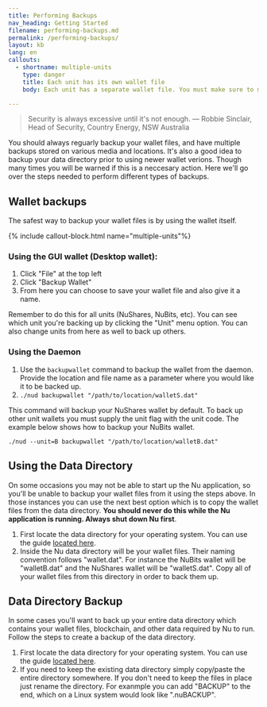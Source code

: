```yaml
---
title: Performing Backups
nav_heading: Getting Started
filename: performing-backups.md
permalink: /performing-backups/
layout: kb
lang: en
callouts:
  - shortname: multiple-units
    type: danger
    title: Each unit has its own wallet file
    body: Each unit has a separate wallet file. You must make sure to make separate backups for each unit. If you only backup your NuBits wallet, then you must still back up your NuShares wallet.

---
```


> Security is always excessive until it's not enough.
>               — Robbie Sinclair, Head of Security, Country Energy, NSW Australia

You should always reguarly backup your wallet files, and have multiple backups stored on various media and locations. It's also a good idea to backup your data directory prior to using newer wallet verions. Though many times you will be warned if this is a neccesary action. Here we'll go over the steps needed to perform different types of backups.

## Wallet backups

The safest way to backup your wallet files is by using the wallet itself.

{% include callout-block.html name="multiple-units"%}

### Using the GUI wallet (Desktop wallet):

 1. Click "File" at the top left
 1. Click "Backup Wallet"
 1. From here you can choose to save your wallet file and also give it a name.
 
 Remember to do this for all units (NuShares, NuBits, etc). You can see which unit you're backing up by clicking the "Unit" menu option. You can also change units from here as well to back up others.

### Using the Daemon

 1. Use the `backupwallet` command to backup the wallet from the daemon. Provide the location and file name as a parameter where you would like it to be backed up.
 1. `./nud backupwallet "/path/to/location/walletS.dat"`
 
 This command will backup your NuShares wallet by default. To back up other unit wallets you must supply the unit flag with the unit code. The example below shows how to backup your NuBits wallet.
 
 `./nud --unit=B backupwallet "/path/to/location/walletB.dat"`
 

## Using the Data Directory
 
 On some occasions you may not be able to start up the Nu application, so you'll be unable to backup your wallet files from it using the steps above. In those instances you can use the next best option which is to copy the wallet files from the data directory. **You should never do this while the Nu application is running. Always shut down Nu first**.
 
 1. First locate the data directory for your operating system. You can use the guide [located here](https://docs.nubits.com/creating-conf-file/#find-the-nu-data-directory).
 1. Inside the Nu data directory will be your wallet files. Their naming convention follows "wallet<unit>.dat". For instance the NuBits wallet will be "walletB.dat" and the NuShares wallet will be "walletS.dat". Copy all of your wallet files from this directory in order to back them up.  

## Data Directory Backup
 
 In some cases you'll want to back up your entire data directory which contains your wallet files, blockchain, and other data required by Nu to run. Follow the steps to create a backup of the data directory.
 
  1. First locate the data directory for your operating system.  You can use the guide [located here](https://docs.nubits.com/creating-conf-file/#find-the-nu-data-directory).
  1. If you need to keep the existing data directory simply copy/paste the entire directory somewhere. If you don't need to keep the files in place just rename the directory. For exanmple you can add "BACKUP" to the end, which on a Linux system would look like ".nuBACKUP". 
